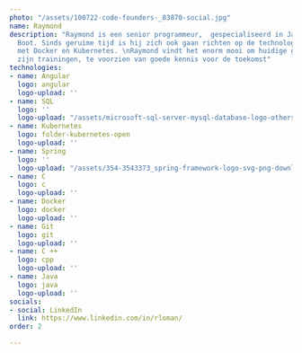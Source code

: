 ```yaml
---
photo: "/assets/100722-code-founders-_83870-social.jpg"
name: Raymond
description: "Raymond is een senior programmeur,  gespecialiseerd in Java en Spring
  Boot. Sinds geruime tijd is hij zich ook gaan richten op de technologie van containerisatie
  met Docker en Kubernetes. \nRaymond vindt het enorm mooi om huidige generaties door
  zijn trainingen, te voorzien van goede kennis voor de toekomst"
technologies:
- name: Angular
  logo: angular
  logo-upload: ''
- name: SQL
  logo: ''
  logo-upload: "/assets/microsoft-sql-server-mysql-database-logo-others-small.png"
- name: Kubernetes
  logo: folder-kubernetes-open
  logo-upload: ''
- name: Spring
  logo: ''
  logo-upload: "/assets/354-3543373_spring-framework-logo-svg-png-download-java-spring-1.png"
- name: C
  logo: c
  logo-upload: ''
- name: Docker
  logo: docker
  logo-upload: ''
- name: Git
  logo: git
  logo-upload: ''
- name: C ++
  logo: cpp
  logo-upload: ''
- name: Java
  logo: java
  logo-upload: ''
socials:
- social: LinkedIn
  link: https://www.linkedin.com/in/rloman/
order: 2

---
```

